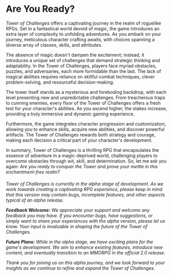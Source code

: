 <h1>Are You Ready?</h1>

<i>Tower of Challenges</i> offers a captivating journey in the realm of roguelike RPGs. Set in a fantastical world devoid of magic, the game introduces an extra layer of complexity to unfolding adventures. As you embark on your journey, meticulous character crafting awaits, with choices spanning a diverse array of classes, skills, and attributes.

The absence of magic doesn't dampen the excitement; instead, it introduces a unique set of challenges that demand strategic thinking and adaptability. In the Tower of Challenges, players face myriad obstacles, puzzles, and adversaries, each more formidable than the last. The lack of magical abilities requires reliance on skillful combat techniques, clever problem-solving, and resourceful decision-making.

The tower itself stands as a mysterious and foreboding backdrop, with each level presenting new and unpredictable challenges. From treacherous traps to cunning enemies, every floor of the Tower of Challenges offers a fresh test for your character's abilities. As you ascend higher, the stakes increase, providing a truly immersive and dynamic gaming experience.

Furthermore, the game integrates character progression and customization, allowing you to enhance skills, acquire new abilities, and discover powerful artifacts. The Tower of Challenges rewards both strategy and courage, making each decision a critical part of your character's development.

In summary, Tower of Challenges is a thrilling RPG that encapsulates the essence of adventure in a magic-deprived world, challenging players to overcome obstacles through wit, skill, and determination. So, let me ask you again: <em>Are you ready to conquer the Tower and prove your mettle in this enchantment-free realm?</em>

<h6>Tower of Challenges is currently in the alpha stage of development. As we work towards creating a captivating RPG experience, please keep in mind that this version may contain bugs, incomplete features, and other aspects typical of an alpha release.

**Feedback Welcome:**
We appreciate your support and welcome any feedback you may have. If you encounter bugs, have suggestions, or simply want to share your experiences with the alpha version, please let us know. Your input is invaluable in shaping the future of the Tower of Challenges.

**Future Plans:**
While in the alpha stage, we have exciting plans for the game's development. We aim to enhance existing features, introduce new content, and eventually transition to an MMORPG in the official 2.0 release.

Thank you for joining us on this alpha journey, and we look forward to your insights as we continue to refine and expand the Tower of Challenges.
</h6>
